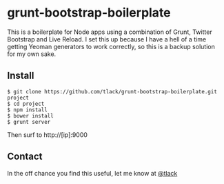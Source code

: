 grunt-bootstrap-boilerplate
===========================

This is a boilerplate for Node apps using a combination of Grunt, Twitter
Bootstrap and Live Reload. I set this up because I have a hell of a time
getting Yeoman generators to work correctly, so this is a backup solution for
my own sake.

Install
-------

```
$ git clone https://github.com/tlack/grunt-bootstrap-boilerplate.git project
$ cd project
$ npm install 
$ bower install
$ grunt server
```

Then surf to http://[ip]:9000

Contact
-------

In the off chance you find this useful, let me know at [@tlack](http://twitter.com/tlack)

